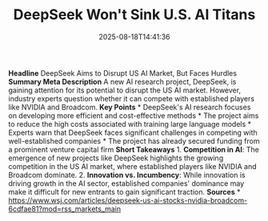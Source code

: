 ﻿---
title: "DeepSeek Won't Sink U.S. AI Titans"
date: "2025-08-18T14:41:36"
category: "Markets"
summary: ""
slug: "deepseek wont sink us ai titans"
source_urls:
  - "https://www.wsj.com/articles/deepseek-us-ai-stocks-nvidia-broadcom-6cdfae81?mod=rss_markets_main"
seo:
  title: "DeepSeek Won't Sink U.S. AI Titans | Hash n Hedge"
  description: ""
  keywords: ["news", "markets", "brief"]
---
**Headline** DeepSeek Aims to Disrupt US AI Market, But Faces Hurdles  **Summary Meta Description** A new AI research project, DeepSeek, is gaining attention for its potential to disrupt the US AI market. However, industry experts question whether it can compete with established players like NVIDIA and Broadcom.  **Key Points**  * DeepSeek's AI research focuses on developing more efficient and cost-effective methods * The project aims to reduce the high costs associated with training large language models * Experts warn that DeepSeek faces significant challenges in competing with well-established companies * The project has already secured funding from a prominent venture capital firm  **Short Takeaways**  1. **Competition in AI**: The emergence of new projects like DeepSeek highlights the growing competition in the US AI market, where established players like NVIDIA and Broadcom dominate. 2. **Innovation vs. Incumbency**: While innovation is driving growth in the AI sector, established companies' dominance may make it difficult for new entrants to gain significant traction.  **Sources** * https://www.wsj.com/articles/deepseek-us-ai-stocks-nvidia-broadcom-6cdfae81?mod=rss_markets_main 
